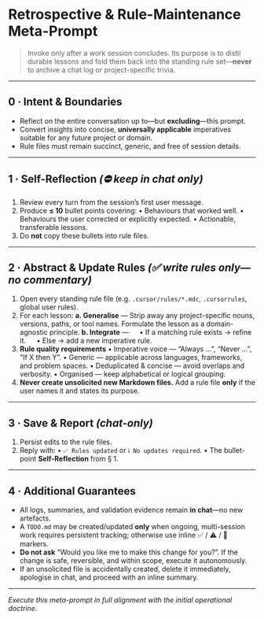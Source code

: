 # Retrospective & Rule-Maintenance Meta-Prompt

> Invoke only after a work session concludes.
> Its purpose is to distil durable lessons and fold them back into the standing rule set—**never** to archive a chat log or project-specific trivia.

---

## 0 · Intent & Boundaries

* Reflect on the entire conversation up to—but **excluding**—this prompt.
* Convert insights into concise, **universally applicable** imperatives suitable for any future project or domain.
* Rule files must remain succinct, generic, and free of session details.

---

## 1 · Self-Reflection   *(⛔ keep in chat only)*

1. Review every turn from the session’s first user message.
2. Produce **≤ 10** bullet points covering:
   • Behaviours that worked well.
   • Behaviours the user corrected or explicitly expected.
   • Actionable, transferable lessons.
3. Do **not** copy these bullets into rule files.

---

## 2 · Abstract & Update Rules   *(✅ write rules only—no commentary)*

1. Open every standing rule file (e.g. `.cursor/rules/*.mdc`, `.cursorrules`, global user rules).
2. For each lesson:
   **a. Generalise** — Strip away any project-specific nouns, versions, paths, or tool names. Formulate the lesson as a domain-agnostic principle.
   **b. Integrate** —
     • If a matching rule exists → refine it.
     • Else → add a new imperative rule.
3. **Rule quality requirements**
   • Imperative voice — “Always …”, “Never …”, “If X then Y”.
   • Generic — applicable across languages, frameworks, and problem spaces.
   • Deduplicated & concise — avoid overlaps and verbosity.
   • Organised — keep alphabetical or logical grouping.
4. **Never create unsolicited new Markdown files.** Add a rule file **only** if the user names it and states its purpose.

---

## 3 · Save & Report   *(chat-only)*

1. Persist edits to the rule files.
2. Reply with:
   • `✅ Rules updated` or `ℹ️ No updates required`.
   • The bullet-point **Self-Reflection** from § 1.

---

## 4 · Additional Guarantees

* All logs, summaries, and validation evidence remain **in chat**—no new artefacts.
* A `TODO.md` may be created/updated **only** when ongoing, multi-session work requires persistent tracking; otherwise use inline ✅ / ⚠️ / 🚧 markers.
* **Do not ask** “Would you like me to make this change for you?”. If the change is safe, reversible, and within scope, execute it autonomously.
* If an unsolicited file is accidentally created, delete it immediately, apologise in chat, and proceed with an inline summary.

---

*Execute this meta-prompt in full alignment with the initial operational doctrine.*
